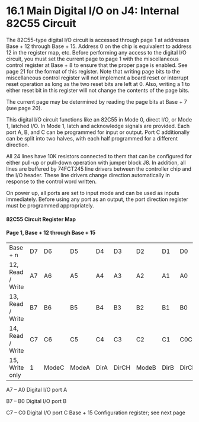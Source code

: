 # 16.1 Main Digital I/O on J4: Internal 82C55 Circuit

The 82C55-type digital I/O circuit is accessed through page 1 at addresses Base + 12 through Base + 15. Address 0 on the chip is equivalent to address 12 in the register map, etc. Before performing any access to the digital I/O circuit, you must set the current page to page 1 with the miscellaneous control register at Base + 8 to ensure that the proper page is enabled. See page 21 for the format of this register. Note that writing page bits to the miscellaneous control register will not implement a board reset or interrupt reset operation as long as the two reset bits are left at 0. Also, writing a 1 to either reset bit in this register will not change the contents of the page bits. 

The current page may be determined by reading the page bits at Base + 7 \(see page 20\). 

This digital I/O circuit functions like an 82C55 in Mode 0, direct I/O, or Mode 1, latched I/O. In Mode 1, latch and acknowledge signals are provided. Each port A, B, and C can be programmed for input or output. Port C additionally can be split into two halves, with each half programmed for a different direction. 

All 24 lines have 10K resistors connected to them that can be configured for either pull-up or pull-down operation with jumper block J8. In addition, all lines are buffered by 74FCT245 line drivers between the controller chip and the I/O header. These line drivers change direction automatically in response to the control word written. 

On power up, all ports are set to input mode and can be used as inputs immediately. Before using any port as an output, the port direction register must be programmed appropriately.

#### 82C55 Circuit Register Map

#### Page 1, Base + 12 through Base + 15

|  |  |  |  |  |  |  |  |  |
| :--- | :--- | :--- | :--- | :--- | :--- | :--- | :--- | :--- |
| Base + n | D7 | D6 | D5 | D4 | D3 | D2 | D1 | D0 |
| 12, Read / Write | A7 | A6 | A5 | A4 | A3 | A2 | A1 | A0 |
| 13, Read / Write | B7 | B6 | B5 | B4 | B3 | B2 | B1 | B0 |
| 14, Read / Write | C7 | C6 | C5 | C4 | C3 | C2 | C1 | C0C0 |
| 15, Write only | 1 | ModeC | ModeA | DirA | DirCH | ModeB | DirB | DirCL |

A7 – A0      Digital I/O port A 

B7 – B0       Digital I/O port B 

C7 – C0      Digital I/O port C Base + 15 Configuration register; see next page

